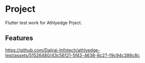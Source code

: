 # Project
Flutter test work for Athlyedge Prject.

## Features
https://github.com/Dajiraj-Infotech/athlyedge-test/assets/51526480/43c56121-5f43-4638-8c27-f9c94c386c8c

